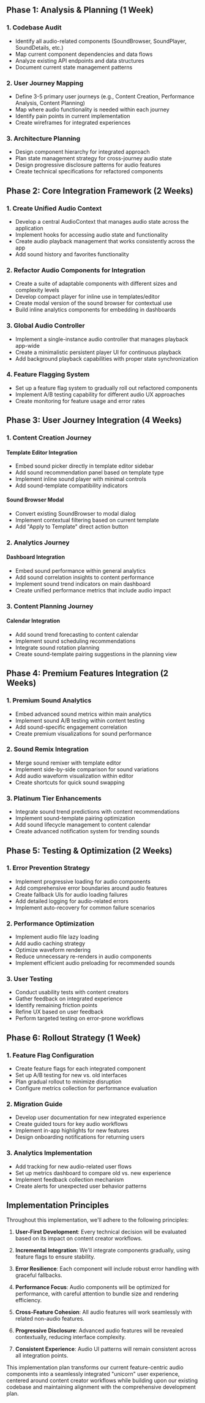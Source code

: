 ## Phase 1: Analysis & Planning (1 Week)

### 1. Codebase Audit
- Identify all audio-related components (SoundBrowser, SoundPlayer, SoundDetails, etc.)
- Map current component dependencies and data flows
- Analyze existing API endpoints and data structures
- Document current state management patterns

### 2. User Journey Mapping
- Define 3-5 primary user journeys (e.g., Content Creation, Performance Analysis, Content Planning)
- Map where audio functionality is needed within each journey
- Identify pain points in current implementation
- Create wireframes for integrated experiences

### 3. Architecture Planning
- Design component hierarchy for integrated approach
- Plan state management strategy for cross-journey audio state
- Design progressive disclosure patterns for audio features
- Create technical specifications for refactored components

## Phase 2: Core Integration Framework (2 Weeks)

### 1. Create Unified Audio Context
- Develop a central AudioContext that manages audio state across the application
- Implement hooks for accessing audio state and functionality
- Create audio playback management that works consistently across the app
- Add sound history and favorites functionality

### 2. Refactor Audio Components for Integration
- Create a suite of adaptable components with different sizes and complexity levels
- Develop compact player for inline use in templates/editor
- Create modal version of the sound browser for contextual use
- Build inline analytics components for embedding in dashboards

### 3. Global Audio Controller
- Implement a single-instance audio controller that manages playback app-wide
- Create a minimalistic persistent player UI for continuous playback
- Add background playback capabilities with proper state synchronization

### 4. Feature Flagging System
- Set up a feature flag system to gradually roll out refactored components
- Implement A/B testing capability for different audio UX approaches
- Create monitoring for feature usage and error rates

## Phase 3: User Journey Integration (4 Weeks)

### 1. Content Creation Journey

#### Template Editor Integration
- Embed sound picker directly in template editor sidebar
- Add sound recommendation panel based on template type
- Implement inline sound player with minimal controls
- Add sound-template compatibility indicators

#### Sound Browser Modal
- Convert existing SoundBrowser to modal dialog
- Implement contextual filtering based on current template
- Add "Apply to Template" direct action button

### 2. Analytics Journey

#### Dashboard Integration
- Embed sound performance within general analytics
- Add sound correlation insights to content performance
- Implement sound trend indicators on main dashboard
- Create unified performance metrics that include audio impact

### 3. Content Planning Journey

#### Calendar Integration
- Add sound trend forecasting to content calendar
- Implement sound scheduling recommendations
- Integrate sound rotation planning
- Create sound-template pairing suggestions in the planning view

## Phase 4: Premium Features Integration (2 Weeks)

### 1. Premium Sound Analytics
- Embed advanced sound metrics within main analytics
- Implement sound A/B testing within content testing
- Add sound-specific engagement correlation
- Create premium visualizations for sound performance

### 2. Sound Remix Integration
- Merge sound remixer with template editor
- Implement side-by-side comparison for sound variations
- Add audio waveform visualization within editor
- Create shortcuts for quick sound swapping

### 3. Platinum Tier Enhancements
- Integrate sound trend predictions with content recommendations
- Implement sound-template pairing optimization
- Add sound lifecycle management to content calendar
- Create advanced notification system for trending sounds

## Phase 5: Testing & Optimization (2 Weeks)

### 1. Error Prevention Strategy
- Implement progressive loading for audio components
- Add comprehensive error boundaries around audio features
- Create fallback UIs for audio loading failures
- Add detailed logging for audio-related errors
- Implement auto-recovery for common failure scenarios

### 2. Performance Optimization
- Implement audio file lazy loading
- Add audio caching strategy
- Optimize waveform rendering
- Reduce unnecessary re-renders in audio components
- Implement efficient audio preloading for recommended sounds

### 3. User Testing
- Conduct usability tests with content creators
- Gather feedback on integrated experience
- Identify remaining friction points
- Refine UX based on user feedback
- Perform targeted testing on error-prone workflows

## Phase 6: Rollout Strategy (1 Week)

### 1. Feature Flag Configuration
- Create feature flags for each integrated component
- Set up A/B testing for new vs. old interfaces
- Plan gradual rollout to minimize disruption
- Configure metrics collection for performance evaluation

### 2. Migration Guide
- Develop user documentation for new integrated experience
- Create guided tours for key audio workflows
- Implement in-app highlights for new features
- Design onboarding notifications for returning users

### 3. Analytics Implementation
- Add tracking for new audio-related user flows
- Set up metrics dashboard to compare old vs. new experience
- Implement feedback collection mechanism
- Create alerts for unexpected user behavior patterns

## Implementation Principles

Throughout this implementation, we'll adhere to the following principles:

1. **User-First Development**: Every technical decision will be evaluated based on its impact on content creator workflows.

2. **Incremental Integration**: We'll integrate components gradually, using feature flags to ensure stability.

3. **Error Resilience**: Each component will include robust error handling with graceful fallbacks.

4. **Performance Focus**: Audio components will be optimized for performance, with careful attention to bundle size and rendering efficiency.

5. **Cross-Feature Cohesion**: All audio features will work seamlessly with related non-audio features.

6. **Progressive Disclosure**: Advanced audio features will be revealed contextually, reducing interface complexity.

7. **Consistent Experience**: Audio UI patterns will remain consistent across all integration points.

This implementation plan transforms our current feature-centric audio components into a seamlessly integrated "unicorn" user experience, centered around content creator workflows while building upon our existing codebase and maintaining alignment with the comprehensive development plan.